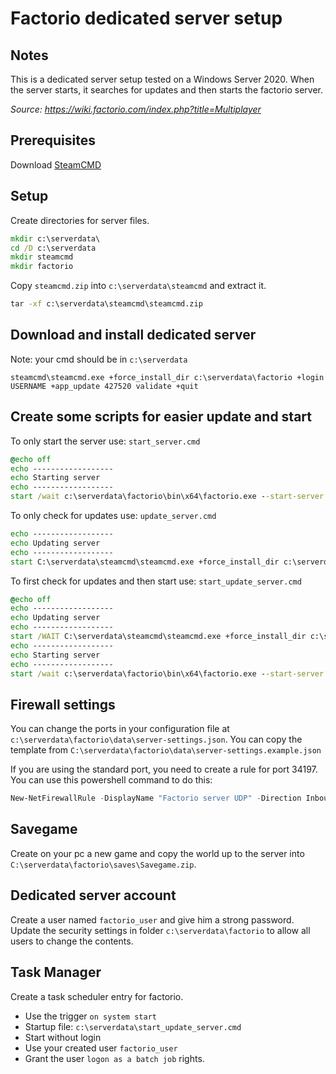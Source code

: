 # Factorio dedicated server setup
## Notes
This is a dedicated server setup tested on a Windows Server 2020. When the server starts, it searches for updates and then starts the factorio server.

_Source: https://wiki.factorio.com/index.php?title=Multiplayer_

## Prerequisites
Download [SteamCMD](https://developer.valvesoftware.com/wiki/SteamCMD)

## Setup
Create directories for server files.
```cmd
mkdir c:\serverdata\
cd /D c:\serverdata
mkdir steamcmd
mkdir factorio
```

Copy `steamcmd.zip` into `c:\serverdata\steamcmd` and extract it.
```cmd
tar -xf c:\serverdata\steamcmd\steamcmd.zip
```

## Download and install dedicated server
Note: your cmd should be in `c:\serverdata`
```
steamcmd\steamcmd.exe +force_install_dir c:\serverdata\factorio +login USERNAME +app_update 427520 validate +quit
```

## Create some scripts for easier update and start
To only start the server use: `start_server.cmd`
```cmd
@echo off
echo ------------------
echo Starting server
echo ------------------
start /wait c:\serverdata\factorio\bin\x64\factorio.exe --start-server "C:\serverdata\factorio\saves\Savegame.zip" --server-settings c:\serverdata\factorio\data\server-settings.json --mod-directory C:\serverdata\factorio\mods
```

To only check for updates use: `update_server.cmd`
```cmd
echo ------------------
echo Updating server
echo ------------------
start C:\serverdata\steamcmd\steamcmd.exe +force_install_dir c:\serverdata\factorio +login USERNAME +app_update 427520  validate +quit
```

To first check for updates and then start use: `start_update_server.cmd`
```cmd
@echo off
echo ------------------
echo Updating server
echo ------------------
start /WAIT C:\serverdata\steamcmd\steamcmd.exe +force_install_dir c:\serverdata\factorio +login USERNAME +app_update 427520 +quit
echo ------------------
echo Starting server
echo ------------------
start /wait c:\serverdata\factorio\bin\x64\factorio.exe --start-server "C:\serverdata\factorio\saves\Savegame.zip" --server-settings c:\serverdata\factorio\data\server-settings.json --mod-directory C:\serverdata\factorio\mods
```

## Firewall settings
You can change the ports in your configuration file at `c:\serverdata\factorio\data\server-settings.json`.
You can copy the template from `C:\serverdata\factorio\data\server-settings.example.json`

If you are using the standard port, you need to create a rule for port 34197.
You can use this powershell command to do this:
```powershell
New-NetFirewallRule -DisplayName "Factorio server UDP" -Direction Inbound -LocalPort 34197 -Protocol UDP -Action Allow
```

## Savegame
Create on your pc a new game and copy the world up to the server into `C:\serverdata\factorio\saves\Savegame.zip`.

## Dedicated server account
Create a user named `factorio_user` and give him a strong password.
Update the security settings in folder `c:\serverdata\factorio` to allow all users to change the contents.

## Task Manager
Create a task scheduler entry for factorio.
* Use the trigger `on system start`
* Startup file: `c:\serverdata\start_update_server.cmd`
* Start without login
* Use your created user `factorio_user`
* Grant the user `logon as a batch job` rights.
